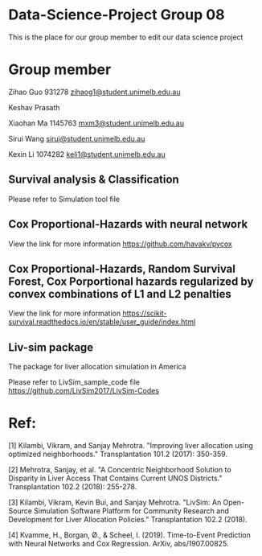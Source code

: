 # Data-Science-Project Group 08
This is the place for our group member to edit our data science project
# Group member
Zihao Guo 931278 zihaog1@student.unimelb.edu.au

Keshav Prasath

Xiaohan Ma 1145763 mxm3@student.unimelb.edu.au

Sirui Wang sirui@student.unimelb.edu.au

Kexin Li 1074282 keli1@student.unimelb.edu.au 

## Survival analysis & Classification
Please refer to Simulation tool file

## Cox Proportional-Hazards with neural network
View the link for more information
https://github.com/havakv/pycox

## Cox Proportional-Hazards, Random Survival Forest, Cox Porportional hazards regularized by convex combinations of L1 and L2 penalties
View the link for more information
https://scikit-survival.readthedocs.io/en/stable/user_guide/index.html

## Liv-sim package 
The package for liver allocation simulation in America

Please refer to LivSim_sample_code file
https://github.com/LivSim2017/LivSim-Codes



# Ref:
[1] Kilambi, Vikram, and Sanjay Mehrotra. "Improving liver allocation using optimized neighborhoods." Transplantation 101.2 (2017): 350-359.

[2] Mehrotra, Sanjay, et al. "A Concentric Neighborhood Solution to Disparity in Liver Access That Contains Current UNOS Districts." Transplantation 102.2 (2018): 255-278.

[3] Kilambi, Vikram, Kevin Bui, and Sanjay Mehrotra. "LivSim: An Open-Source Simulation Software Platform for Community Research and Development for Liver Allocation Policies." Transplantation 102.2 (2018).

[4] Kvamme, H., Borgan, Ø., & Scheel, I. (2019). Time-to-Event Prediction with Neural Networks and Cox Regression. ArXiv, abs/1907.00825.
